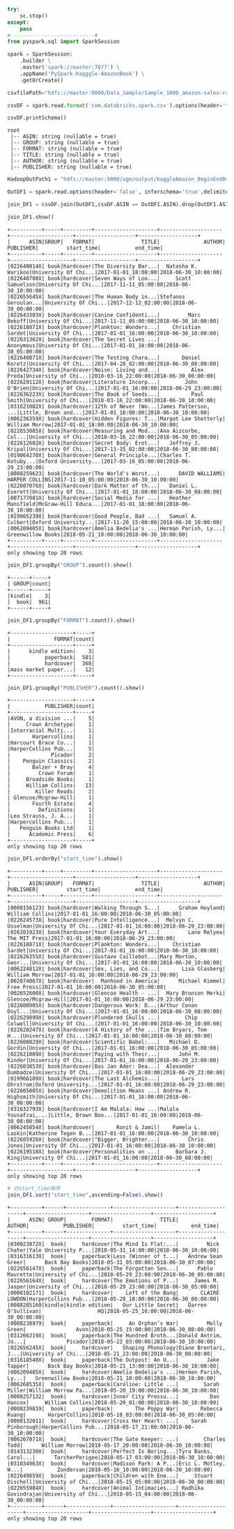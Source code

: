 

```python
try:
    sc.stop()
except:
    pass
#---------------------------#
from pyspark.sql import SparkSession

spark = SparkSession\
    .builder \
    .master('spark://master:7077') \
    .appName('PySpark-Kagggle-AmazonBook') \
    .getOrCreate()
```


```python
csvfilePath="hdfs://master:9000/Data_Sample/Sample_1000_amazon-sales-rank-data-for-print-and-kindle-books/amazon_com_extras.csv"

csvDF = spark.read.format('com.databricks.spark.csv').options(header='true', inferschema='true').load(csvfilePath).cache()

csvDF.printSchema()
```

    root
     |-- ASIN: string (nullable = true)
     |-- GROUP: string (nullable = true)
     |-- FORMAT: string (nullable = true)
     |-- TITLE: string (nullable = true)
     |-- AUTHOR: string (nullable = true)
     |-- PUBLISHER: string (nullable = true)
    



```python
HadoopOutPath1 = "hdfs://master:9000/xgm/output/KaggleAmazon_BeginEnd04/part-00000"

OutDF1 = spark.read.options(header='false', inferschema='true',delimiter='\t').csv(HadoopOutPath1).toDF("ASIN","start_time","end_time").cache()
```


```python
join_DF1 = csvDF.join(OutDF1,csvDF.ASIN == OutDF1.ASIN).drop(OutDF1.ASIN)
```


```python
join_DF1.show()
```

    +----------+-----+---------+--------------------+--------------------+--------------------+-------------------+-------------------+
    |      ASIN|GROUP|   FORMAT|               TITLE|              AUTHOR|           PUBLISHER|         start_time|           end_time|
    +----------+-----+---------+--------------------+--------------------+--------------------+-------------------+-------------------+
    |022640014X| book|hardcover|The Diversity Bar...|  Natasha K. Warikoo|University Of Chi...|2017-01-01_18:00:00|2018-06-30_10:00:00|
    |022640708X| book|hardcover|Seven Ways of Loo...|     Scott Samuelson|University Of Chi...|2017-11-11_05:00:00|2018-06-30_10:00:00|
    |022655645X| book|hardcover|The Human Body in...|Stefanos Geroulan...|University Of Chi...|2017-12-12_02:00:00|2018-06-30_00:00:00|
    |022643303X| book|hardcover|Canine Confidenti...|         Marc Bekoff|University Of Chi...|2017-11-11_05:00:00|2018-06-30_10:00:00|
    |022618871X| book|hardcover|Plankton: Wonders...|    Christian Sardet|University Of Chi...|2017-01-01_16:00:00|2018-06-30_10:00:00|
    |022631362X| book|hardcover|The Secret Lives ...|           Anonymous|University Of Chi...|2017-01-01_18:00:00|2018-06-30_05:00:00|
    |022640871X| book|hardcover|The Testing Chara...|       Daniel Koretz|University Of Chi...|2017-04-28_02:00:00|2018-06-30_08:00:00|
    |022642734X| book|hardcover|Noise: Living and...|          Alex Preda|University of Chi...|2018-03-16_22:00:00|2018-06-30_00:00:00|
    |022629112X| book|hardcover|Literature Incorp...|        John O'Brien|University Of Chi...|2017-01-01_16:00:00|2018-06-29_23:00:00|
    |022636223X| book|hardcover|The Book of Seeds...|          Paul Smith|University of Chi...|2018-03-16_22:00:00|2018-06-30_10:00:00|
    |031621082X| book|hardcover|12th of Never (Wo...|James Patterson, ...|Little, Brown and...|2017-01-01_18:00:00|2018-06-30_10:00:00|
    |006236359X| book|hardcover|Hidden Figures: T...|Margot Lee Shetterly|      William Morrow|2017-01-01_18:00:00|2018-06-30_10:00:00|
    |022653085X| book|hardcover|Measuring and Mod...|Ana Aizcorbe, Col...|University of Chi...|2018-03-16_22:00:00|2018-06-30_05:00:00|
    |022612682X| book|hardcover|Secret Body: Erot...|   Jeffrey J. Kripal|University Of Chi...|2017-11-15_02:00:00|2018-06-30_08:00:00|
    |019064270X| book|hardcover|General Principle...|Charles T. Kotuby...|Oxford University...|2017-03-16_05:00:00|2018-06-29_23:00:00|
    |0008259623| book|hardcover|The World's Worst...|      DAVID WALLIAMS|      HARPER COLLINS|2017-11-10_05:00:00|2018-06-30_10:00:00|
    |022607076X| book|hardcover|Dark Matter of th...|   Daniel L. Everett|University Of Chi...|2017-01-01_18:00:00|2018-06-30_08:00:00|
    |007177081X| book|hardcover|Social Media for ...|   Heather Mansfield|McGraw-Hill Educa...|2017-01-01_18:00:00|2018-06-30_10:00:00|
    |019065239X| book|hardcover|Good People, Bad ...|   Samuel A. Culbert|Oxford University...|2017-11-20_15:00:00|2018-06-30_10:00:00|
    |006209405X| book|hardcover|Amelia Bedelia's ...|Herman Parish, Ly...|   Greenwillow Books|2018-05-21_10:00:00|2018-06-30_10:00:00|
    +----------+-----+---------+--------------------+--------------------+--------------------+-------------------+-------------------+
    only showing top 20 rows
    



```python
join_DF1.groupBy("GROUP").count().show()
```

    +------+-----+
    | GROUP|count|
    +------+-----+
    |kindle|    3|
    |  book|  961|
    +------+-----+
    



```python
join_DF1.groupBy("FORMAT").count().show()
```

    +--------------------+-----+
    |              FORMAT|count|
    +--------------------+-----+
    |      kindle edition|    3|
    |           paperback|  581|
    |           hardcover|  368|
    |mass market paper...|   12|
    +--------------------+-----+
    



```python
join_DF1.groupBy("PUBLISHER").count().show()
```

    +--------------------+-----+
    |           PUBLISHER|count|
    +--------------------+-----+
    |AVON, a division ...|    5|
    |     Crown Archetype|    1|
    |Interracial Multi...|    1|
    |       Harpercollins|    1|
    |Harcourt Brace Co...|    1|
    |HarperCollins Pub...|    5|
    |             Picador|    2|
    |    Penguin Classics|    2|
    |       Balzer + Bray|    4|
    |         Crown Forum|    1|
    |     Broadside Books|    1|
    |     William Collins|   13|
    |        Killer Reads|    2|
    | Glencoe/Mcgraw-Hill|    1|
    |       Fourth Estate|    4|
    |         Definitions|    1|
    |Leo Strauss, J. A...|    1|
    |Harpercollins Pub...|    1|
    |   Penguin Books Ltd|    1|
    |      Academic Press|    6|
    +--------------------+-----+
    only showing top 20 rows
    



```python
join_DF1.orderBy("start_time").show()
```

    +----------+-----+---------+--------------------+--------------------+--------------------+-------------------+-------------------+
    |      ASIN|GROUP|   FORMAT|               TITLE|              AUTHOR|           PUBLISHER|         start_time|           end_time|
    +----------+-----+---------+--------------------+--------------------+--------------------+-------------------+-------------------+
    |0008156123| book|hardcover|Walking Through S...|      Graham Hoyland|     William Collins|2017-01-01_16:00:00|2018-06-30_05:00:00|
    |022624573X| book|hardcover|Pure Intelligence...|  Melvyn C. Usselman|University Of Chi...|2017-01-01_16:00:00|2018-06-29_23:00:00|
    |026201923X| book|hardcover|Your Everyday Art...|         Lane Relyea|       The MIT Press|2017-01-01_16:00:00|2018-06-29_23:00:00|
    |022618871X| book|hardcover|Plankton: Wonders...|    Christian Sardet|University Of Chi...|2017-01-01_16:00:00|2018-06-30_10:00:00|
    |022626355X| book|hardcover|Gustave Caillebot...|Mary Morton, Geor...|University Of Chi...|2017-01-01_16:00:00|2018-06-30_10:00:00|
    |006224812X| book|hardcover|Sex, Lies, and Co...|       Lisa Glasberg|      William Morrow|2017-01-01_16:00:00|2018-06-29_23:00:00|
    |002874067X| book|hardcover|  Manhood in America|      Michael Kimmel|          Free Press|2017-01-01_16:00:00|2018-06-30_05:00:00|
    |002652600X| book|hardcover|Glencoe Health - ...|  Mary Bronson Merki| Glencoe/Mcgraw-Hill|2017-01-01_16:00:00|2018-06-29_23:00:00|
    |022600905X| book|hardcover|Dangerous Work: D...|Arthur Conan Doyl...|University Of Chi...|2017-01-01_16:00:00|2018-06-30_08:00:00|
    |022629899X| book|hardcover|Plundered Skulls ...|        Chip Colwell|University Of Chi...|2017-01-01_16:00:00|2018-06-30_10:00:00|
    |022620247X| book|hardcover|A History of the ...|Tim Bryars, Tom H...|University Of Chi...|2017-01-01_16:00:00|2018-06-30_08:00:00|
    |022600029X| book|hardcover|Scientific Babel:...|   Michael D. Gordin|University Of Chi...|2017-01-01_16:00:00|2018-06-30_05:00:00|
    |022621009X| book|hardcover|Paying with Their...|      John M. Kinder|University Of Chi...|2017-01-01_16:00:00|2018-06-29_23:00:00|
    |022603853X| book|hardcover|Bas Jan Ader: Dea...|  Alexander Dumbadze|University Of Chi...|2017-01-01_16:00:00|2018-06-29_23:00:00|
    |019966109X| book|hardcover|The Last Alchemis...|       Lars Ohrstrom|Oxford University...|2017-01-01_16:00:00|2018-06-29_23:00:00|
    |022605005X| book|hardcover|Demolition Means ...| Andrew R. Highsmith|University Of Chi...|2017-01-01_16:00:00|2018-06-30_08:00:00|
    |031632793X| book|hardcover|I Am Malala: How ...|Malala Yousafzai,...|Little, Brown Boo...|2017-01-01_16:00:00|2018-06-30_08:00:00|
    |006245854X| book|hardcover|       Ronit & Jamil|    Pamela L. Laskin|Katherine Tegen B...|2017-01-01_16:00:00|2018-06-30_10:00:00|
    |022605926X| book|hardcover|"Bigger, Brighter...|         Chris Jones|University Of Chi...|2017-01-01_16:00:00|2018-06-30_10:00:00|
    |022619518X| book|hardcover|Personalities on ...|     Barbara J. King|University Of Chi...|2017-01-01_16:00:00|2018-06-30_08:00:00|
    +----------+-----+---------+--------------------+--------------------+--------------------+-------------------+-------------------+
    only showing top 20 rows
    



```python
# 对start_time降序
join_DF1.sort("start_time",ascending=False).show()
```

    +----------+------+--------------+--------------------+--------------------+--------------------+-------------------+-------------------+
    |      ASIN| GROUP|        FORMAT|               TITLE|              AUTHOR|           PUBLISHER|         start_time|           end_time|
    +----------+------+--------------+--------------------+--------------------+--------------------+-------------------+-------------------+
    |030023872X|  book|     hardcover|The Mind Is Flat:...|         Nick Chater|Yale University P...|2018-05-31_14:00:00|2018-06-30_10:00:00|
    |031631613X|  book|     paperback|Less (Winner of t...|   Andrew Sean Greer|      Back Bay Books|2018-05-31_05:00:00|2018-06-30_07:00:00|
    |022656147X|  book|     paperback|The Forgotten Sen...|      Pablo Maurette|University of Chi...|2018-05-29_23:00:00|2018-06-30_05:00:00|
    |022656164X|  book|     hardcover|The Emotions of P...|     James M. Jasper|University of Chi...|2018-05-29_23:00:00|2018-06-30_05:00:00|
    |0008102171|  book|     hardcover|    Left of the Bang|       CLAIRE LOWDON|HarperCollins Pub...|2018-05-28_18:00:00|2018-06-30_00:00:00|
    |0008285160|kindle|kindle edition|   Our Little Secret|   Darren O'Sullivan|                  HQ|2018-05-25_16:00:00|2018-06-30_00:00:00|
    |0008238979|  book|     paperback|     An Orphan’s War|         Molly Green|                Avon|2018-05-25_15:00:00|2018-06-30_08:00:00|
    |031266219X|  book|     paperback|The Hundred Broth...|Donald Antrim, Jo...|             Picador|2018-05-22_03:00:00|2018-06-30_10:00:00|
    |022656245X|  book|     hardcover|   Shaping Phonology|Diane Brentari, J...|University of Chi...|2018-05-21_23:00:00|2018-06-30_00:00:00|
    |031618540X|  book|     paperback|The Outpost: An U...|         Jake Tapper|      Back Bay Books|2018-05-21_13:00:00|2018-06-30_10:00:00|
    |006209405X|  book|     hardcover|Amelia Bedelia's ...|Herman Parish, Ly...|   Greenwillow Books|2018-05-21_10:00:00|2018-06-30_10:00:00|
    |006268535X|  book|     paperback|Caroline: Little ...|        Sarah Miller|William Morrow Pa...|2018-05-20_19:00:00|2018-06-30_10:00:00|
    |0008257132|  book|     hardcover|Inner City Pressu...|          Dan Hancox|     William Collins|2018-05-20_01:00:00|2018-06-30_10:00:00|
    |0008239819|  book|     paperback|       The Poppy War|       Rebecca Kuang|       HarperCollins|2018-05-18_03:00:00|2018-06-30_05:00:00|
    |0008132011|  book|     hardcover|Cross Her Heart: ...|    Sarah Pinborough|HarperCollins Pub...|2018-05-17_21:00:00|2018-06-30_10:00:00|
    |006267871X|  book|     hardcover|The Gate Keeper: ...|        Charles Todd|      William Morrow|2018-05-17_20:00:00|2018-06-30_10:00:00|
    |014313230X|  book|     hardcover|Perfect Is Boring...|Tyra Banks, Carol...|      TarcherPerigee|2018-05-17_03:00:00|2018-06-30_10:00:00|
    |031034963X|  book|     hardcover|Madison Park: A P...|Eric L. Motley, W...|           Zondervan|2018-05-16_10:00:00|2018-06-30_10:00:00|
    |022649859X|  book|     paperback|Children with Ene...|     Stuart Dischell|University of Chi...|2018-05-15_05:00:00|2018-06-30_00:00:00|
    |022655984X|  book|     hardcover|Animal Intimacies...| Radhika Govindrajan|University of Chi...|2018-05-15_04:00:00|2018-06-30_00:00:00|
    +----------+------+--------------+--------------------+--------------------+--------------------+-------------------+-------------------+
    only showing top 20 rows
    



```python

```
